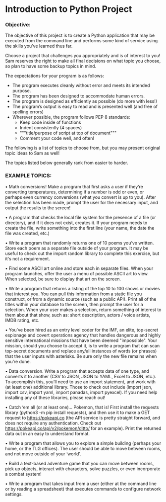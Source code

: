 # Introduction to Python Project

### Objective:
The objective of this project is to create a Python application that may be executed from the command line and performs some kind of service using the skills you’ve learned thus far. 

Choose a project that challenges you appropriately and is of interest to you! Sam reserves the right to make all final decisions on what topic you choose, so plan to have some backup topics in mind.

The expectations for your program is as follows:
- The program executes cleanly without error and meets its intended purpose.
- The program has been designed to accommodate human errors.
- The program is designed as efficiently as possible (do more with less!)
- The program’s output is easy to read and is presented well (and free of spelling errors)
- Wherever possible, the program follows PEP 8 standards:
  - Keep code inside of functions
  - Indent consistently (4 spaces)
  - """title/purpose of script at top of document"""
  - Comment your code well, and often!

The following is a list of topics to choose from, but you may present original topic ideas to Sam as well!

The topics listed below generally rank from easier to harder.

### EXAMPLE TOPICS:

•	Math conversions! Make a program that first asks a user if they’re converting temperatures, determining if a number is odd or even, or perhaps even currency conversions (what you convert is up to you). After the selection has been made, prompt the user for the necessary input, and output the results to the screen!

•	A program that checks the local file system for the presence of a file (or directory), and if it does not exist, creates it. If your program needs to create the file, write something into the first line (your name, the date the file was created, etc.)

•	Write a program that randomly returns one of 10 poems you’ve written. Store each poem as a separate file outside of your program. It may be useful to check out the import random library to complete this exercise, but it's not a requirement.

•	Find some ASCII art online and store each in separate files. When your program launches, offer the user a menu of possible ASCII art to view. When selected, be sure to display that art on the screen.

•	Write a program that returns a listing of the top 10 to 100 shows or movies that interest you. You can pull this information from a static file you construct, or from a dynamic source (such as a public API). Print all of the titles within your database to the screen, then prompt the user for a selection. When your user makes a selection, return something of interest to them about that show, such as: short description, actors / voice artists, IMDB rating, etc.

•	You’ve been hired as an entry level coder for the IMF, an elite, top-secret espionage and covert operations agency that handles dangerous and highly sensitive international missions that have been deemed "impossible". Your mission, should you choose to accept it, is to write a program that can scan top-secret documents and replace any/all instances of words (or phrases) that the user inputs with asterisks. Be sure only the new file remains when you’re done.

•	Data conversion. Write a program that accepts data of one type, and converts it to another (CSV to JSON, JSON to YAML, Excel to JSON, etc.). To accomplish this, you’ll need to use an import statement, and work with (at least one) additional library. Those to check out include (import json, import csv, import yaml, import panadas, import pyexcel). If you need help installing any of these libraries, please reach out!

•	Catch ‘em all (or at least one)... Pokemon, that is! First install the requests library (python3 -m pip install requests), and then use it to make a GET request to https://pokeapi.co (the API service is pretty straight forward, and does not require any authentication. Check out https://pokeapi.co/api/v2/pokemon/ditto/ for an example). Print the returned data out in an easy to understand format.

•	Write a program that allows you to explore a simple building (perhaps your home, or the TLG offices). The user should be able to move between rooms, and not move outside of your ‘world’.

•	Build a text-based adventure game that you can move between rooms, pick up objects, interact with characters, solve puzzles, or even incorporate a combat system!

•	Write a program that takes input from a user (either at the command line or by reading a spreadsheet) that executes commands to configure network settings.
